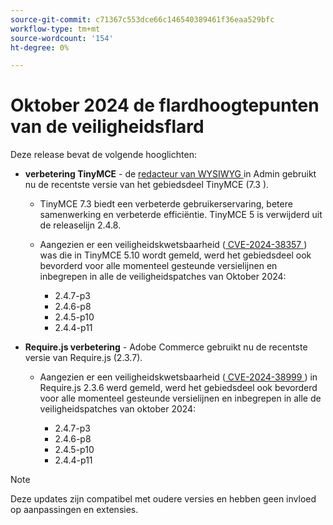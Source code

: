 ```yaml
---
source-git-commit: c71367c553dce66c146540389461f36eaa529bfc
workflow-type: tm+mt
source-wordcount: '154'
ht-degree: 0%

---
```

# Oktober 2024 de flardhoogtepunten van de veiligheidsflard

Deze release bevat de volgende hooglichten:

* **verbetering TinyMCE** - de [ redacteur van WYSIWYG ](https://experienceleague.adobe.com/en/docs/commerce-admin/content-design/wysiwyg/editor) in Admin gebruikt nu de recentste versie van het gebiedsdeel TinyMCE (7.3 &#x200B;).

   * TinyMCE 7.3 biedt een verbeterde gebruikerservaring, betere samenwerking en verbeterde efficiëntie. TinyMCE 5 is verwijderd uit de releaselijn 2.4.8. &#x200B;

   * Aangezien er een veiligheidskwetsbaarheid ([ CVE-2024-38357 ](https://nvd.nist.gov/vuln/detail/CVE-2024-38357)) was die in TinyMCE 5.10 wordt gemeld, werd het gebiedsdeel ook bevorderd voor alle momenteel gesteunde versielijnen en inbegrepen in alle de veiligheidspatches van Oktober 2024:

      * 2.4.7-p3
      * 2.4.6-p8
      * 2.4.5-p10
      * 2.4.4-p11

* **Require.js verbetering** - Adobe Commerce gebruikt nu de recentste versie van Require.js (2.3.7).

   * Aangezien er een veiligheidskwetsbaarheid ([ CVE-2024-38999 ](https://nvd.nist.gov/vuln/detail/CVE-2024-38999)) in Require.js 2.3.6 werd gemeld, werd het gebiedsdeel ook bevorderd voor alle momenteel gesteunde versielijnen en inbegrepen in alle de veiligheidspatches van oktober 2024:

      * 2.4.7-p3
      * 2.4.6-p8
      * 2.4.5-p10
      * 2.4.4-p11

>[!NOTE]
>
>Deze updates zijn compatibel met oudere versies en hebben geen invloed op aanpassingen en extensies. &#x200B;
